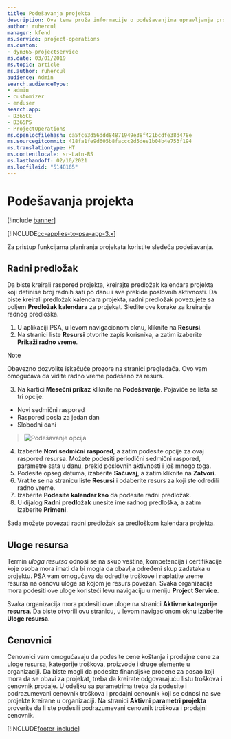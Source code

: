```yaml
---
title: Podešavanja projekta
description: Ova tema pruža informacije o podešavanjima upravljanja projektima.
author: ruhercul
manager: kfend
ms.service: project-operations
ms.custom:
- dyn365-projectservice
ms.date: 03/01/2019
ms.topic: article
ms.author: ruhercul
audience: Admin
search.audienceType:
- admin
- customizer
- enduser
search.app:
- D365CE
- D365PS
- ProjectOperations
ms.openlocfilehash: ca5fc63d56ddd84871949e38f421bcdfe38d478e
ms.sourcegitcommit: 418fa1fe9d605b8faccc2d5dee1b04b4e753f194
ms.translationtype: HT
ms.contentlocale: sr-Latn-RS
ms.lasthandoff: 02/10/2021
ms.locfileid: "5148165"
---
```

# <a name="project-settings"></a>Podešavanja projekta

[!include [banner](../includes/psa-now-project-operations.md)]

[!INCLUDE[cc-applies-to-psa-app-3.x](../includes/cc-applies-to-psa-app-3x.md)]

Za pristup funkcijama planiranja projekata koristite sledeća podešavanja.

## <a name="work-template"></a>Radni predložak

Da biste kreirali raspored projekta, kreirajte predložak kalendara projekta koji definiše broj radnih sati po danu i sve prekide poslovnih aktivnosti. Da biste kreirali predložak kalendara projekta, radni predložak povezujete sa poljem **Predložak kalendara** za projekat. Sledite ove korake za kreiranje radnog predloška.

1. U aplikaciji PSA, u levom navigacionom oknu, kliknite na **Resursi**. 
2. Na stranici liste **Resursi** otvorite zapis korisnika, a zatim izaberite **Prikaži radno vreme**.

  > [!NOTE]
  > Obavezno dozvolite iskačuće prozore na stranici pregledača. Ovo vam omogućava da vidite radno vreme podešeno za resurs.
  
3. Na kartici **Mesečni prikaz** kliknite na **Podešavanje**. Pojaviće se lista sa tri opcije: 

  - Novi sedmični raspored
  - Raspored posla za jedan dan
  - Slobodni dani

> ![Podešavanje opcija](media/project-13.png)

4. Izaberite **Novi sedmični raspored**, a zatim podesite opcije za ovaj raspored resursa. Možete podesiti periodični sedmični raspored, parametre sata u danu, prekid poslovnih aktivnosti i još mnogo toga.
5. Podesite opseg datuma, izaberite **Sačuvaj**, a zatim kliknite na **Zatvori**. 
6. Vratite se na stranicu liste **Resursi** i odaberite resurs za koji ste odredili radno vreme. 
7. Izaberite **Podesite kalendar kao** da podesite radni predložak. 
8. U dijalog **Radni predložak** unesite ime radnog predloška, a zatim izaberite **Primeni**. 

Sada možete povezati radni predložak sa predloškom kalendara projekta.

## <a name="resource-roles"></a>Uloge resursa

Termin *uloga resursa* odnosi se na skup veština, kompetencija i certifikacije koje osoba mora imati da bi mogla da obavlja određeni skup zadataka u projektu. PSA vam omogućava da odredite troškove i naplatite vreme resursa na osnovu uloge sa kojom je resurs povezan. Svaka organizacija mora podesiti ove uloge koristeći levu navigaciju u meniju **Project Service**.

Svaka organizacija mora podesiti ove uloge na stranici **Aktivne kategorije resursa**. Da biste otvorili ovu stranicu, u levom navigacionom oknu izaberite **Uloge resursa**.

## <a name="price-lists"></a>Cenovnici

Cenovnici vam omogućavaju da podesite cene koštanja i prodajne cene za uloge resursa, kategorije troškova, proizvode i druge elemente u organizaciji. Da biste mogli da podesite finansijske procene za posao koji mora da se obavi za projekat, treba da kreirate odgovarajuću listu troškova i cenovnik prodaje. U odeljku sa parametrima treba da podesite i podrazumevani cenovnik troškova i prodajni cenovnik koji se odnosi na sve projekte kreirane u organizaciji. Na stranici **Aktivni parametri projekta** proverite da li ste podesili podrazumevani cenovnik troškova i prodajni cenovnik.


[!INCLUDE[footer-include](../includes/footer-banner.md)]